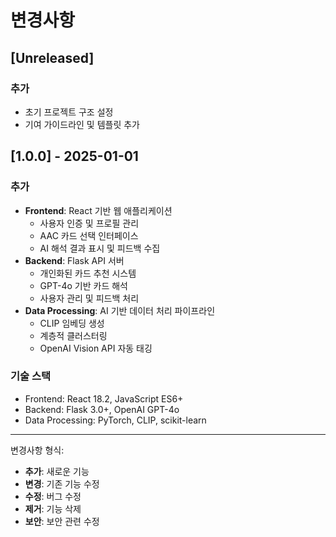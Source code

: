 # 변경사항

## [Unreleased]

### 추가
- 초기 프로젝트 구조 설정
- 기여 가이드라인 및 템플릿 추가

## [1.0.0] - 2025-01-01

### 추가
- **Frontend**: React 기반 웹 애플리케이션
  - 사용자 인증 및 프로필 관리
  - AAC 카드 선택 인터페이스
  - AI 해석 결과 표시 및 피드백 수집
- **Backend**: Flask API 서버
  - 개인화된 카드 추천 시스템
  - GPT-4o 기반 카드 해석
  - 사용자 관리 및 피드백 처리
- **Data Processing**: AI 기반 데이터 처리 파이프라인
  - CLIP 임베딩 생성
  - 계층적 클러스터링
  - OpenAI Vision API 자동 태깅

### 기술 스택
- Frontend: React 18.2, JavaScript ES6+
- Backend: Flask 3.0+, OpenAI GPT-4o
- Data Processing: PyTorch, CLIP, scikit-learn

---

변경사항 형식:
- **추가**: 새로운 기능
- **변경**: 기존 기능 수정
- **수정**: 버그 수정
- **제거**: 기능 삭제
- **보안**: 보안 관련 수정